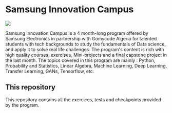 # Samsung Innovation Campus

<img src="https://github.com/Ihssene-Brahimi/Samsung-Innovation-Campus-/sic.png"/>

Samsung Innovation Campus is a 4 month-long program offered by Samsung Electronics in partnership with Gomycode Algeria for talented students with tech backgrounds to study the fundamentals of Data science, and apply it to solve real life challenges. The program's content is rich with high quality courses, exercises, Mini-projects and a final capstone project in the last month. The topics covered in this program are mainly : Python, Probability and Statistics, Linear Algebra, Machine Learning, Deep Learning, Transfer Learning, GANs, Tensorflow, etc.

## This repository 

This repository contains all the exercices, tests and checkpoints provided by the program.

